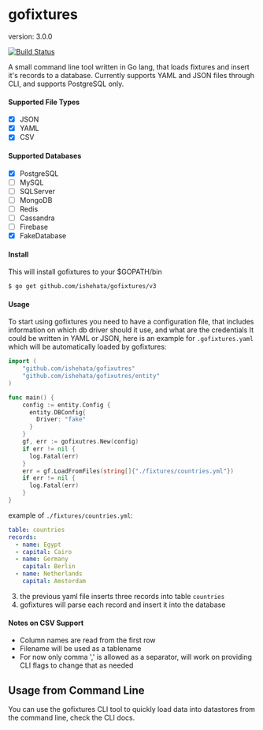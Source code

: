 # gofixtures

version: 3.0.0

[![Build Status](https://travis-ci.org/schehata/gofixtures.svg)](https://travis-ci.org/schehata/gofixtures)

A small command line tool written in Go lang, that loads fixtures
and insert it's records to a database. Currently supports YAML and JSON files
through CLI, and supports PostgreSQL only.

#### Supported File Types

- [X] JSON
- [X] YAML
- [X] CSV

#### Supported Databases

- [x] PostgreSQL
- [ ] MySQL
- [ ] SQLServer 
- [ ] MongoDB
- [ ] Redis
- [ ] Cassandra
- [ ] Firebase
- [x] FakeDatabase

#### Install

This will install gofixtures to your $GOPATH/bin

```bash
$ go get github.com/ishehata/gofixtures/v3
```

#### Usage
    
To start using gofixtures you need to have a configuration file, that includes information
on which db driver should it use, and what are the credentials
It could be written
in YAML or JSON, here is an example for `.gofixtures.yaml` which will be automatically loaded
by gofixtures:

```go
import (
    "github.com/ishehata/gofixutres"
    "github.com/ishehata/gofixutres/entity"
)

func main() {
    config := entity.Config {
      entity.DBConfig{
        Driver: "fake"
      }
    }
    gf, err := gofixutres.New(config)
    if err != nil {
      log.Fatal(err)
    }
    err = gf.LoadFromFiles(string[]{"./fixtures/countries.yml"})
    if err != nil {
      log.Fatal(err)
    }
}
```


example of `./fixtures/countries.yml`:

```yaml
table: countries
records:
  - name: Egypt
  - capital: Cairo
  - name: Germany
    capital: Berlin
  - name: Netherlands
    capital: Amsterdam
```

3. the previous yaml file inserts three records into table `countries`
4. gofixtures will parse each record and insert it into the database


#### Notes on CSV Support

- Column names are read from the first row
- Filename will be used as a tablename
- For now only comma ',' is allowed as a separator, will work on providing CLI flags to change that as needed

## Usage from Command Line 

You can use the gofixtures CLI tool to quickly load data into datastores from the command line, check the CLI docs.